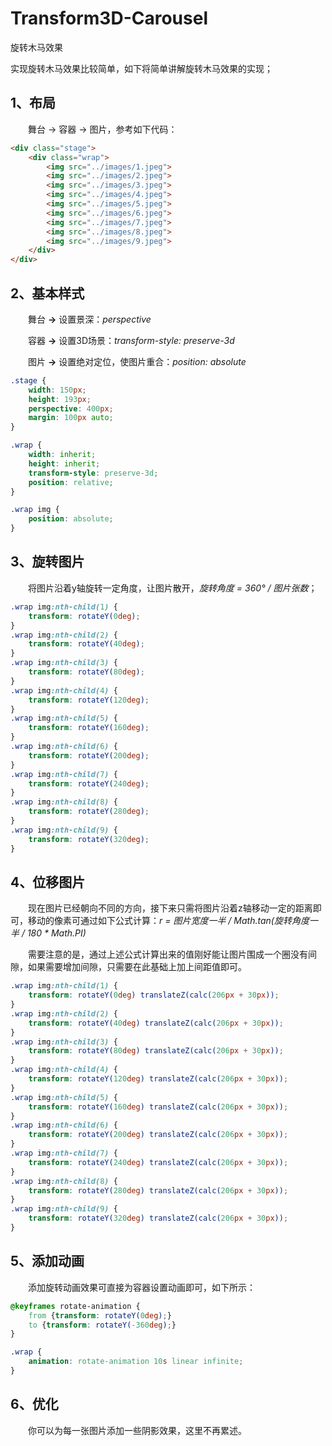# Transform3D-Carousel

旋转木马效果

实现旋转木马效果比较简单，如下将简单讲解旋转木马效果的实现；

## 1、布局

  舞台 -> 容器 -> 图片，参考如下代码：

```html
<div class="stage">
	<div class="wrap">
		<img src="../images/1.jpeg">
		<img src="../images/2.jpeg">
		<img src="../images/3.jpeg">
		<img src="../images/4.jpeg">
		<img src="../images/5.jpeg">
		<img src="../images/6.jpeg">
		<img src="../images/7.jpeg">
		<img src="../images/8.jpeg">
		<img src="../images/9.jpeg">
	</div>
</div>
```

## 2、基本样式

  舞台 **->** 设置景深：*perspective*

  容器 **->** 设置3D场景：*transform-style: preserve-3d*

  图片 **->** 设置绝对定位，使图片重合：*position: absolute*

```css
.stage {
	width: 150px;
	height: 193px;
	perspective: 400px;
	margin: 100px auto;
}

.wrap {
	width: inherit;
	height: inherit;
	transform-style: preserve-3d;
	position: relative;
}

.wrap img {
	position: absolute;
}
```

## 3、旋转图片

  将图片沿着y轴旋转一定角度，让图片散开，*旋转角度 = 360° / 图片张数*；

```css
.wrap img:nth-child(1) {
	transform: rotateY(0deg);
}
.wrap img:nth-child(2) {
	transform: rotateY(40deg);
}
.wrap img:nth-child(3) {
	transform: rotateY(80deg);
}
.wrap img:nth-child(4) {
	transform: rotateY(120deg);
}
.wrap img:nth-child(5) {
	transform: rotateY(160deg);
}
.wrap img:nth-child(6) {
	transform: rotateY(200deg);
}
.wrap img:nth-child(7) {
	transform: rotateY(240deg);
}
.wrap img:nth-child(8) {
	transform: rotateY(280deg);
}
.wrap img:nth-child(9) {
	transform: rotateY(320deg);
}
```

## 4、位移图片

  现在图片已经朝向不同的方向，接下来只需将图片沿着z轴移动一定的距离即可，移动的像素可通过如下公式计算：*r = 图片宽度一半 / Math.tan(旋转角度一半 / 180 \* Math.PI)*

  需要注意的是，通过上述公式计算出来的值刚好能让图片围成一个圈没有间隙，如果需要增加间隙，只需要在此基础上加上间距值即可。

```css
.wrap img:nth-child(1) {
	transform: rotateY(0deg) translateZ(calc(206px + 30px));
}
.wrap img:nth-child(2) {
	transform: rotateY(40deg) translateZ(calc(206px + 30px));
}
.wrap img:nth-child(3) {
	transform: rotateY(80deg) translateZ(calc(206px + 30px));
}
.wrap img:nth-child(4) {
	transform: rotateY(120deg) translateZ(calc(206px + 30px));
}
.wrap img:nth-child(5) {
	transform: rotateY(160deg) translateZ(calc(206px + 30px));
}
.wrap img:nth-child(6) {
	transform: rotateY(200deg) translateZ(calc(206px + 30px));
}
.wrap img:nth-child(7) {
	transform: rotateY(240deg) translateZ(calc(206px + 30px));
}
.wrap img:nth-child(8) {
	transform: rotateY(280deg) translateZ(calc(206px + 30px));
}
.wrap img:nth-child(9) {
	transform: rotateY(320deg) translateZ(calc(206px + 30px));
}
```

## 5、添加动画

  添加旋转动画效果可直接为容器设置动画即可，如下所示：

```css
@keyframes rotate-animation {
	from {transform: rotateY(0deg);}
	to {transform: rotateY(-360deg);}
}

.wrap {
	animation: rotate-animation 10s linear infinite;
}
```

## 6、优化

  你可以为每一张图片添加一些阴影效果，这里不再累述。







